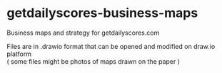 # getdailyscores-business-maps
Business maps and strategy for getdailyscores.com  

Files are in .drawio format that can be opened and modified on draw.io platform   
( some files might be photos of maps drawn on the paper )
